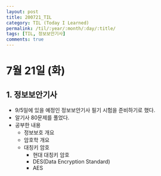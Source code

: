```yaml
---
layout: post
title: 200721_TIL
category: TIL (Today I Learned)
permalink: /til/:year/:month/:day/:title/
tags: [TIL, 정보보안기사]
comments: true
---
```

# 7월 21일 (화)

## 1. 정보보안기사
- 9/5일에 있을 예정인 정보보안기사 필기 시험을 준비하기로 했다.
- 알기사 80문제를 풀었다.
- 공부한 내용
	- 정보보호 개요
	- 암호학 개요
	- 대칭키 암호
		- 현대 대칭키 암호
		- DES(Data Encryption Standard)
		- AES
